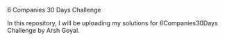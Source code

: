 6 Companies 30 Days Challenge

In this repository, I will be uploading my solutions for 6Companies30Days Challenge by Arsh Goyal.

